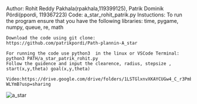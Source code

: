 Author: Rohit Reddy Pakhala(rpakhala,119399125), Patrik Dominik Pördi(ppordi, 119367223)
Code: a_star_rohit_patrik.py
Instuctions:
    To run the program ensure that you have the following libraries:
    time, pygame, numpy, queue, re, math    

    Download the code using git clone: https://github.com/patrikpordi/Path-plannin-A_star

    For running the code use python3  in the linux or VSCode Terminal: python3 PATH/a_star_patrik_rohit.py
    Follow the guidence and input the clearence, radius, stepsize , start(x,y,theta) goal(x,y,theta)

    Video:https://drive.google.com/drive/folders/1LSTGlxnvXKAYCUGw4_C_r3Pmb_-WLYmB?usp=sharing
    
   ![a_star](https://user-images.githubusercontent.com/119634185/226222375-ed7d3980-de7e-46e0-b543-24162145a776.png)